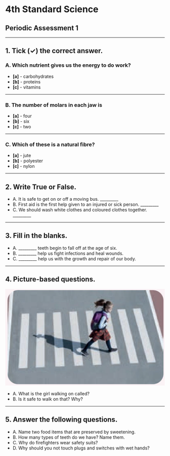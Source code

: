 <!--
marp: true
theme: academic
math: katex
class:
 - invert
-->

# 4th Standard Science
## Periodic Assessment 1
---
<!--header: Periodic Assessment 1
-->

## 1. Tick (✓) the correct answer.
### A. Which nutrient gives us the energy to do work?
- **[a]** - carbohydrates
- **[b]** - proteins
- **[c]** - vitamins

---

### B. The number of molars in each jaw is
- **[a]** - four
- **[b]** - six
- **[c]** - two

---

### C. Which of these is a natural fibre?
- **[a]** - jute
- **[b]** - polyester
- **[c]** - nylon

---

## 2. Write True or False.
- A. It is safe to get on or off a moving bus. _________
- B. First aid is the first help given to an injured or sick person. _________
- C. We should wash white clothes and coloured clothes together. _________

---

## 3. Fill in the blanks.
- A. _________ teeth begin to fall off at the age of six.
- B. _________ help us fight infections and heal wounds.
- C. _________ help us with the growth and repair of our body.

---

## 4. Picture-based questions.
![Image](img/sci-1.png)
- A. What is the girl walking on called?
- B. Is it safe to walk on that? Why?

---

## 5. Answer the following questions.
- A. Name two food items that are preserved by sweetening.
- B. How many types of teeth do we have? Name them.
- C. Why do firefighters wear safety suits?
- D. Why should you not touch plugs and switches with wet hands?
